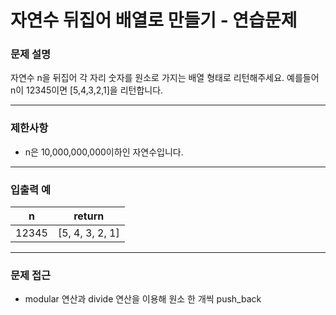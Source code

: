 # 자연수 뒤집어 배열로 만들기 - 연습문제

### 문제 설명

자연수 n을 뒤집어 각 자리 숫자를 원소로 가지는 배열 형태로 리턴해주세요. 예를들어 n이 12345이면 [5,4,3,2,1]을 리턴합니다.

---

### 제한사항

  - n은 10,000,000,000이하인 자연수입니다.

---

### 입출력 예

| n | return |
|:----:|:----:|
| 12345 | [5, 4, 3, 2, 1] |

---

### 문제 접근

  - modular 연산과 divide 연산을 이용해 원소 한 개씩 push_back